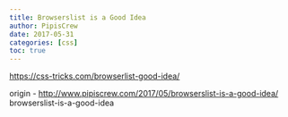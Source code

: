```yaml
---
title: Browserslist is a Good Idea
author: PipisCrew
date: 2017-05-31
categories: [css]
toc: true
---
```


https://css-tricks.com/browserlist-good-idea/

origin - http://www.pipiscrew.com/2017/05/browserslist-is-a-good-idea/ browserslist-is-a-good-idea